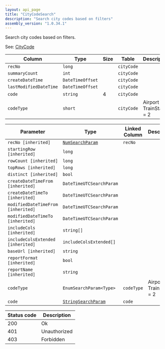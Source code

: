 ```yaml
---
layout: api_page
title: "CityCodeSearch"
description: "Search city codes based on filters"
assembly_version: "1.0.34.1"
---
```


Search city codes based on filters.

See: [CityCode](CityCode.html)

| Column | Type | Size | Table | Description |
| ------ | ---- | ---- | ----- | ----------- |
| `recNo` | `long` |  | `cityCode` | 
| `summaryCount` | `int` |  | `cityCode` | 
| `createDateTime` | `DateTimeOffset` |  | `cityCode` | 
| `lastModifiedDateTime` | `DateTimeOffset` |  | `cityCode` | 
| `code` | `string` | 4 | `cityCode` | 
| `codeType` | `short` |  | `cityCode` | Airport = 1, TrainStation = 2

| Parameter | Type | Linked Column | Description |
| --------- | ---- | ------------- | ----------- |
| `recNo [inherited]` | [`NumSearchParam`](NumSearchParam) | `recNo` | 
| `startingRow [inherited]` | `long` |  | 
| `rowCount [inherited]` | `long` |  | 
| `topRows [inherited]` | `long` |  | 
| `distinct [inherited]` | `bool` |  | 
| `createDateTimeFrom [inherited]` | `DateTimeUTCSearchParam` |  | 
| `createDateTimeTo [inherited]` | `DateTimeUTCSearchParam` |  | 
| `modifiedDateTimeFrom [inherited]` | `DateTimeUTCSearchParam` |  | 
| `modifiedDateTimeTo [inherited]` | `DateTimeUTCSearchParam` |  | 
| `includeCols [inherited]` | `string[]` |  | 
| `includeColsExtended [inherited]` | `includeColsExtended[]` |  | 
| `baseUrl [inherited]` | `string` |  | 
| `reportFormat [inherited]` | `bool` |  | 
| `reportName [inherited]` | `string` |  | 
| `codeType` | `EnumSearchParam<Type>` | `codeType` | Airport = 1, TrainStation = 2
| `code` | [`StringSearchParam`](StringSearchParam) | `code` | 

| Status code | Description |
| ----------- | ----------- |
| 200 | Ok |
| 401 | Unauthorized |
| 403 | Forbidden |


